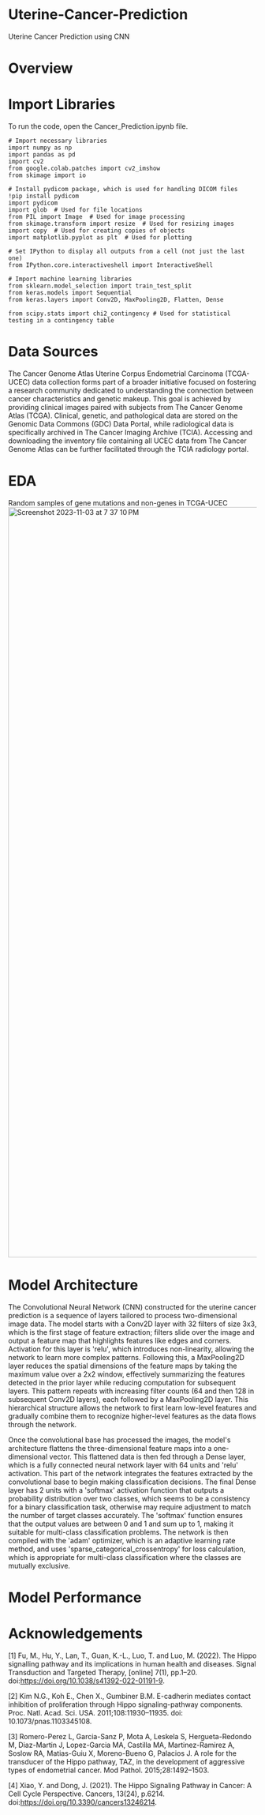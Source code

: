 # Uterine-Cancer-Prediction
Uterine Cancer Prediction using CNN
# Overview
# Import Libraries
To run the code, open the Cancer_Prediction.ipynb file.
```
# Import necessary libraries
import numpy as np
import pandas as pd
import cv2
from google.colab.patches import cv2_imshow
from skimage import io

# Install pydicom package, which is used for handling DICOM files
!pip install pydicom
import pydicom
import glob  # Used for file locations
from PIL import Image  # Used for image processing
from skimage.transform import resize  # Used for resizing images
import copy  # Used for creating copies of objects
import matplotlib.pyplot as plt  # Used for plotting

# Set IPython to display all outputs from a cell (not just the last one)
from IPython.core.interactiveshell import InteractiveShell

# Import machine learning libraries
from sklearn.model_selection import train_test_split
from keras.models import Sequential
from keras.layers import Conv2D, MaxPooling2D, Flatten, Dense

from scipy.stats import chi2_contingency # Used for statistical testing in a contingency table
```
# Data Sources
The Cancer Genome Atlas Uterine Corpus Endometrial Carcinoma (TCGA-UCEC) data collection forms part of a broader initiative focused on fostering a research community dedicated to understanding the connection between cancer characteristics and genetic makeup.  This goal is achieved by providing clinical images paired with subjects from The Cancer Genome Atlas (TCGA).  Clinical, genetic, and pathological data are stored on the Genomic Data Commons (GDC) Data Portal, while radiological data is specifically archived in The Cancer Imaging Archive (TCIA).  Accessing and downloading the inventory file containing all UCEC data from The Cancer Genome Atlas can be further facilitated through the TCIA radiology portal.
# EDA
Random samples of gene mutations and non-genes in TCGA-UCEC
<img width="1520" alt="Screenshot 2023-11-03 at 7 37 10 PM" src="https://github.com/wendyhv/Cancer-Prediction-using-Convolutional-Neural-Network/assets/149440642/7e8302b2-d96a-44cd-b6f7-f86d35c35ff4">
# Model Architecture
The Convolutional Neural Network (CNN) constructed for the uterine cancer prediction is a sequence of layers tailored to process two-dimensional image data. The model starts with a Conv2D layer with 32 filters of size 3x3, which is the first stage of feature extraction; filters slide over the image and output a feature map that highlights features like edges and corners. Activation for this layer is 'relu', which introduces non-linearity, allowing the network to learn more complex patterns. Following this, a MaxPooling2D layer reduces the spatial dimensions of the feature maps by taking the maximum value over a 2x2 window, effectively summarizing the features detected in the prior layer while reducing computation for subsequent layers. This pattern repeats with increasing filter counts (64 and then 128 in subsequent Conv2D layers), each followed by a MaxPooling2D layer. This hierarchical structure allows the network to first learn low-level features and gradually combine them to recognize higher-level features as the data flows through the network.

Once the convolutional base has processed the images, the model's architecture flattens the three-dimensional feature maps into a one-dimensional vector. This flattened data is then fed through a Dense layer, which is a fully connected neural network layer with 64 units and 'relu' activation. This part of the network integrates the features extracted by the convolutional base to begin making classification decisions. The final Dense layer has  2 units with a 'softmax' activation function that outputs a probability distribution over two classes, which seems to be a consistency for a binary classification task, otherwise may require adjustment to match the number of target classes accurately. The 'softmax' function ensures that the output values are between 0 and 1 and sum up to 1, making it suitable for multi-class classification problems. The network is then compiled with the 'adam' optimizer, which is an adaptive learning rate method, and uses 'sparse_categorical_crossentropy' for loss calculation, which is appropriate for multi-class classification where the classes are mutually exclusive.
# Model Performance
# Acknowledgements
[1] Fu, M., Hu, Y., Lan, T., Guan, K.-L., Luo, T. and Luo, M. (2022). The Hippo signalling pathway and its implications in human health and diseases. Signal Transduction and Targeted Therapy, [online] 7(1), pp.1–20. doi:https://doi.org/10.1038/s41392-022-01191-9.

[2] Kim N.G., Koh E., Chen X., Gumbiner B.M. E-cadherin mediates contact inhibition of proliferation through Hippo signaling-pathway components. Proc. Natl. Acad. Sci. USA. 2011;108:11930–11935. doi: 10.1073/pnas.1103345108.

[3] Romero-Perez L, Garcia-Sanz P, Mota A, Leskela S, Hergueta-Redondo M, Diaz-Martin J, Lopez-Garcia MA, Castilla MA, Martinez-Ramirez A, Soslow RA, Matias-Guiu X, Moreno-Bueno G, Palacios J. A role for the transducer of the Hippo pathway, TAZ, in the development of aggressive types of endometrial cancer. Mod Pathol. 2015;28:1492–1503.

[4] Xiao, Y. and Dong, J. (2021). The Hippo Signaling Pathway in Cancer: A Cell Cycle Perspective. Cancers, 13(24), p.6214. doi:https://doi.org/10.3390/cancers13246214.
